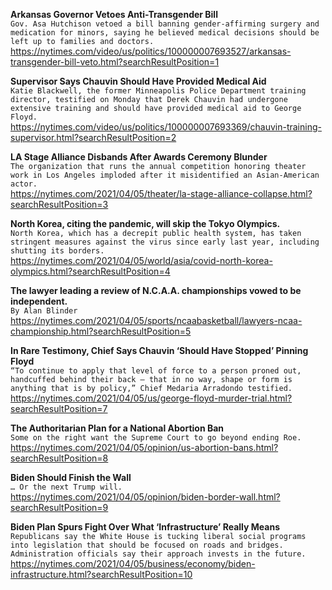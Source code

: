 **Arkansas Governor Vetoes Anti-Transgender Bill**\
`Gov. Asa Hutchison vetoed a bill banning gender-affirming surgery and medication for minors, saying he believed medical decisions should be left up to families and doctors.`\
https://nytimes.com/video/us/politics/100000007693527/arkansas-transgender-bill-veto.html?searchResultPosition=1

**Supervisor Says Chauvin Should Have Provided Medical Aid**\
`Katie Blackwell, the former Minneapolis Police Department training director, testified on Monday that Derek Chauvin had undergone extensive training and should have provided medical aid to George Floyd.`\
https://nytimes.com/video/us/politics/100000007693369/chauvin-training-supervisor.html?searchResultPosition=2

**LA Stage Alliance Disbands After Awards Ceremony Blunder**\
`The organization that runs the annual competition honoring theater work in Los Angeles imploded after it misidentified an Asian-American actor.`\
https://nytimes.com/2021/04/05/theater/la-stage-alliance-collapse.html?searchResultPosition=3

**North Korea, citing the pandemic, will skip the Tokyo Olympics.**\
`North Korea, which has a decrepit public health system, has taken stringent measures against the virus since early last year, including shutting its borders.`\
https://nytimes.com/2021/04/05/world/asia/covid-north-korea-olympics.html?searchResultPosition=4

**The lawyer leading a review of N.C.A.A. championships vowed to be independent.**\
`By Alan Blinder`\
https://nytimes.com/2021/04/05/sports/ncaabasketball/lawyers-ncaa-championship.html?searchResultPosition=5

**In Rare Testimony, Chief Says Chauvin ‘Should Have Stopped’ Pinning Floyd**\
`“To continue to apply that level of force to a person proned out, handcuffed behind their back — that in no way, shape or form is anything that is by policy,” Chief Medaria Arradondo testified.`\
https://nytimes.com/2021/04/05/us/george-floyd-murder-trial.html?searchResultPosition=7

**The Authoritarian Plan for a National Abortion Ban**\
`Some on the right want the Supreme Court to go beyond ending Roe.`\
https://nytimes.com/2021/04/05/opinion/us-abortion-bans.html?searchResultPosition=8

**Biden Should Finish the Wall**\
`… Or the next Trump will.`\
https://nytimes.com/2021/04/05/opinion/biden-border-wall.html?searchResultPosition=9

**Biden Plan Spurs Fight Over What ‘Infrastructure’ Really Means**\
`Republicans say the White House is tucking liberal social programs into legislation that should be focused on roads and bridges. Administration officials say their approach invests in the future.`\
https://nytimes.com/2021/04/05/business/economy/biden-infrastructure.html?searchResultPosition=10

